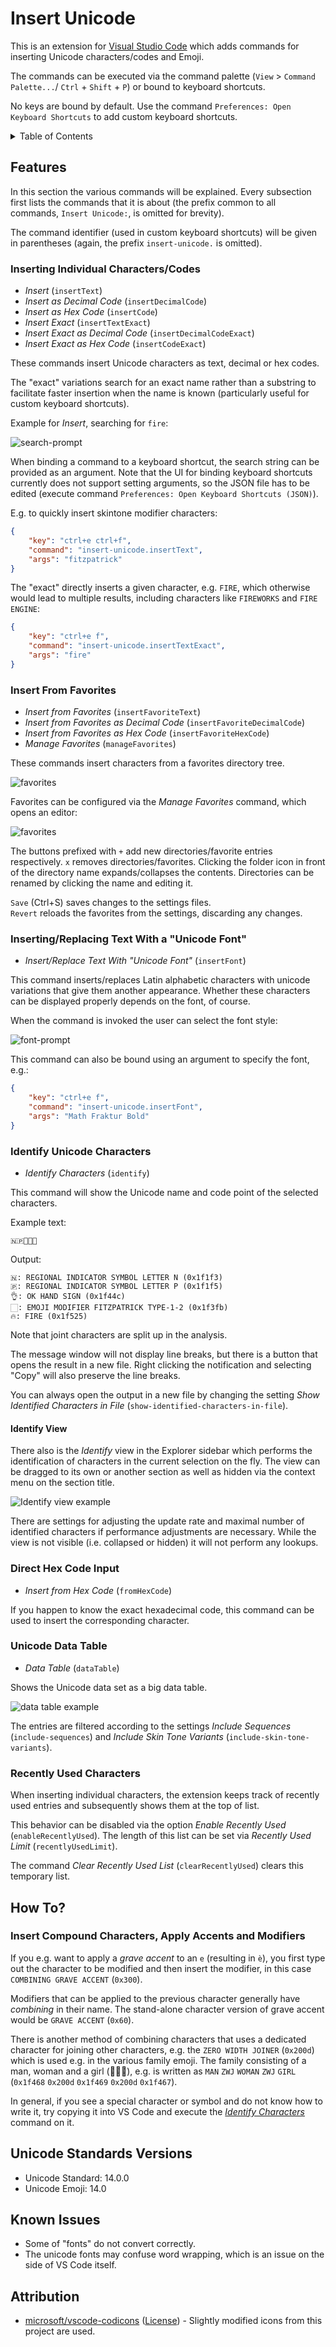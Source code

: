 # Insert Unicode

This is an extension for [Visual Studio Code](https://code.visualstudio.com/) which adds commands for inserting Unicode characters/codes and Emoji.

The commands can be executed via the command palette (`View` > `Command Palette...`/ `Ctrl` + `Shift` + `P`) or bound to keyboard shortcuts.

No keys are bound by default. Use the command `Preferences: Open Keyboard Shortcuts` to add custom keyboard shortcuts.

<details>
<summary>Table of Contents</summary>

- [Insert Unicode](#insert-unicode)
	- [Features](#features)
		- [Inserting Individual Characters/Codes](#inserting-individual-characterscodes)
		- [Insert From Favorites](#insert-from-favorites)
		- [Inserting/Replacing Text With a "Unicode Font"](#insertingreplacing-text-with-a-unicode-font)
		- [Identify Unicode Characters](#identify-unicode-characters)
			- [Identify View](#identify-view)
		- [Direct Hex Code Input](#direct-hex-code-input)
		- [Unicode Data Table](#unicode-data-table)
		- [Recently Used Characters](#recently-used-characters)
	- [How To?](#how-to)
		- [Insert Compound Characters, Apply Accents and Modifiers](#insert-compound-characters-apply-accents-and-modifiers)
	- [Unicode Standards Versions](#unicode-standards-versions)
	- [Known Issues](#known-issues)
	- [Attribution](#attribution)
</details>

## Features

In this section the various commands will be explained. Every subsection first lists the commands that it is about (the prefix common to all commands, `Insert Unicode:`, is omitted for brevity).

The command identifier (used in custom keyboard shortcuts) will be given in parentheses (again, the prefix `insert-unicode.` is omitted).

### Inserting Individual Characters/Codes

- *Insert* (`insertText`)
- *Insert as Decimal Code* (`insertDecimalCode`)
- *Insert as Hex Code* (`insertCode`)
- *Insert Exact* (`insertTextExact`)
- *Insert Exact as Decimal Code* (`insertDecimalCodeExact`)
- *Insert Exact as Hex Code* (`insertCodeExact`)

These commands insert Unicode characters as text, decimal or hex codes.

The "exact" variations search for an exact name rather than a substring to facilitate faster insertion when the name is known (particularly useful for custom keyboard shortcuts).

Example for *Insert*, searching for `fire`:

![search-prompt](https://github.com/brunnerh/insert-unicode/raw/HEAD/readme-files/search-prompt.gif)

When binding a command to a keyboard shortcut, the search string can be provided as an argument. Note that the UI for binding keyboard shortcuts currently does not support setting arguments, so the JSON file has to be edited (execute command `Preferences: Open Keyboard Shortcuts (JSON)`).

E.g. to quickly insert skintone modifier characters:

```json
{
	"key": "ctrl+e ctrl+f",
	"command": "insert-unicode.insertText",
	"args": "fitzpatrick"
}
```

The "exact" directly inserts a given character, e.g. `FIRE`, which otherwise would lead to multiple results, including characters like `FIREWORKS` and `FIRE ENGINE`:

```json
{
	"key": "ctrl+e f",
	"command": "insert-unicode.insertTextExact",
	"args": "fire"
}
```

### Insert From Favorites

- *Insert from Favorites* (`insertFavoriteText`)
- *Insert from Favorites as Decimal Code* (`insertFavoriteDecimalCode`)
- *Insert from Favorites as Hex Code* (`insertFavoriteHexCode`)
- *Manage Favorites* (`manageFavorites`)

These commands insert characters from a favorites directory tree.

![favorites](https://github.com/brunnerh/insert-unicode/raw/HEAD/readme-files/favorites.png)

Favorites can be configured via the *Manage Favorites* command, which opens an editor:

![favorites](https://github.com/brunnerh/insert-unicode/raw/HEAD/readme-files/favorites-manager.png)

The buttons prefixed with `+` add new directories/favorite entries respectively. `x` removes directories/favorites. Clicking the folder icon in front of the directory name expands/collapses the contents. Directories can be renamed by clicking the name and editing it.

`Save` (Ctrl+S) saves changes to the settings files.<br/>
`Revert` reloads the favorites from the settings, discarding any changes.

### Inserting/Replacing Text With a "Unicode Font"

- *Insert/Replace Text With "Unicode Font"* (`insertFont`)

This command inserts/replaces Latin alphabetic characters with unicode variations that give them another appearance. Whether these characters can be displayed properly depends on the font, of course.

When the command is invoked the user can select the font style:

![font-prompt](https://github.com/brunnerh/insert-unicode/raw/HEAD/readme-files/font-prompt.png)

This command can also be bound using an argument to specify the font, e.g.:

```json
{
	"key": "ctrl+e f",
	"command": "insert-unicode.insertFont",
	"args": "Math Fraktur Bold"
}
```

### Identify Unicode Characters

- *Identify Characters* (`identify`)

This command will show the Unicode name and code point of the selected characters.

Example text:

```plain
🇳🇵👌🏻🔥
```

Output:

```plain
🇳: REGIONAL INDICATOR SYMBOL LETTER N (0x1f1f3)
🇵: REGIONAL INDICATOR SYMBOL LETTER P (0x1f1f5)
👌: OK HAND SIGN (0x1f44c)
🏻: EMOJI MODIFIER FITZPATRICK TYPE-1-2 (0x1f3fb)
🔥: FIRE (0x1f525)
```

Note that joint characters are split up in the analysis.

The message window will not display line breaks, but there is a button that opens the result in a new file. Right clicking the notification and selecting "Copy" will also preserve the line breaks.

You can always open the output in a new file by changing the setting *Show Identified Characters in File* (`show-identified-characters-in-file`).

#### Identify View

There also is the *Identify* view in the Explorer sidebar which performs the identification of characters in the current selection on the fly. The view can be dragged to its own or another section as well as hidden via the context menu on the section title.

![Identify view example](https://github.com/brunnerh/insert-unicode/raw/HEAD/readme-files/identify-view.png)

There are settings for adjusting the update rate and maximal number of identified characters if performance adjustments are necessary. While the view is not visible (i.e. collapsed or hidden) it will not perform any lookups.

### Direct Hex Code Input

- *Insert from Hex Code* (`fromHexCode`)

If you happen to know the exact hexadecimal code, this command can be used to insert the corresponding character.

### Unicode Data Table

- *Data Table* (`dataTable`)

Shows the Unicode data set as a big data table.

![data table example](https://github.com/brunnerh/insert-unicode/raw/HEAD/readme-files/data-table.png)

The entries are filtered according to the settings *Include Sequences* (`include-sequences`) and *Include Skin Tone Variants* (`include-skin-tone-variants`).

### Recently Used Characters

When inserting individual characters, the extension keeps track of recently used entries and subsequently shows them at the top of list.

This behavior can be disabled via the option *Enable Recently Used* (`enableRecentlyUsed`). The length of this list can be set via *Recently Used Limit* (`recentlyUsedLimit`).

The command *Clear Recently Used List* (`clearRecentlyUsed`) clears this temporary list.

## How To?

### Insert Compound Characters, Apply Accents and Modifiers

If you e.g. want to apply a *grave accent* to an `e` (resulting in `è`), you first type out the character to be modified and then insert the modifier, in this case `COMBINING GRAVE ACCENT` (`0x300`).

Modifiers that can be applied to the previous character generally have *combining* in their name. The stand-alone character version of grave accent would be `GRAVE ACCENT` (`0x60`).

There is another method of combining characters that uses a dedicated character for joining other characters, e.g. the `ZERO WIDTH JOINER` (`0x200d`) which is used e.g. in the various family emoji. The family consisting of a man, woman and a girl (👨‍👩‍👧), e.g. is written as `MAN` `ZWJ` `WOMAN` `ZWJ` `GIRL` (`0x1f468` `0x200d` `0x1f469` `0x200d` `0x1f467`).

In general, if you see a special character or symbol and do not know how to write it, try copying it into VS Code and execute the [*Identify Characters*](#identify-unicode-characters) command on it.

## Unicode Standards Versions

- Unicode Standard: 14.0.0
- Unicode Emoji: 14.0

## Known Issues

- Some of "fonts" do not convert correctly.
- The unicode fonts may confuse word wrapping, which is an issue on the side of VS Code itself.

## Attribution

- [microsoft/vscode-codicons][1] ([License][2]) - Slightly modified icons from this project are used.


 [1]: https://github.com/microsoft/vscode-codicons
 [2]: https://github.com/microsoft/vscode-codicons/blob/master/LICENSE